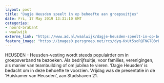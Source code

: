 ```yaml
---
layout: post
title: "Dagje Heusden speelt in op behoefte aan groepsuitjes"
date: Fri, 17 May 2019 13:31:10 GMT
categories: 
- noord-brabant 
- waalwijk 
externe_link: "https://www.ad.nl/waalwijk/dagje-heusden-speelt-in-op-behoefte-aan-groepsuitjes~a776c9d1/"
feature_image: "https://images0.persgroep.net/rcs/dyq-KxUt5soRQTNGT83rEjfGEUg/diocontent/148606508/_fitwidth/400/?appId=21791a8992982cd8da851550a453bd7f&quality=0.7"
---
```


HEUSDEN - Heusden-vesting wordt steeds populairder om in groepsverband te bezoeken. Als bedrijfsuitje, voor families, verenigingen, als manier van teambuilding of om jubilea te vieren. ‘Dagje Heusden’ is bedacht om in deze behoefte te voorzien. Vrijdag was de presentatie in de ‘Huiskamer van Heusden', aan Stadshaven 21.
